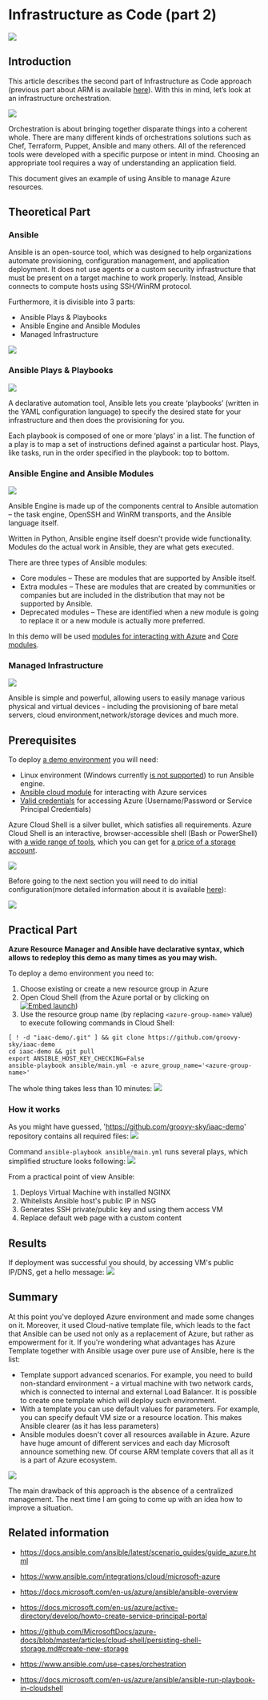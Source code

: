 # Infrastructure as Code (part 2)
![](/images/iac/logo_transparent.png)

## Introduction

This article describes the second part of Infrastructure as Code approach (previous part about ARM is available [here](/iac-00/README.md)). With this in mind, let’s look at an infrastructure orchestration.

![](/images/iac/cloud_journey_01.png)

Orchestration is about bringing together disparate things into a coherent whole. There are many different kinds of orchestrations solutions such as Chef, Terraform, Puppet, Ansible and many others. All of the referenced tools were developed with a specific purpose or intent in mind. Choosing an appropriate tool requires a way of understanding an application field. 

This document gives an example of using Ansible to manage Azure resources. 

## Theoretical Part

### Ansible

Ansible is an open-source tool, which was designed to help organizations automate provisioning, configuration management, and application deployment. It does not use agents or a custom security infrastructure that must be present on a target machine to work properly. Instead, Ansible connects to compute hosts using SSH/WinRM protocol. 

Furthermore, it is divisible into 3 parts:

* Ansible Plays & Playbooks
* Ansible Engine and Ansible Modules
* Managed Infrastructure

![](/images/iac/ansible_main_parts.png)

### Ansible Plays & Playbooks

![](/images/iac/ansible_playbook.png)

A declarative automation tool, Ansible lets you create ‘playbooks’ (written in the YAML configuration language) to specify the desired state for your infrastructure and then does the provisioning for you.

Each playbook is composed of one or more ‘plays’ in a list. The function of a play is to map a set of instructions defined against a particular host. Plays, like tasks, run in the order specified in the playbook: top to bottom.


### Ansible Engine and Ansible Modules

![](/images/iac/ansible_engine.png)

Ansible Engine is made up of the components central to Ansible automation – the task engine, OpenSSH and WinRM transports, and the Ansible language itself. 

Written in Python, Ansible engine itself doesn't provide wide functionality. Modules do the actual work in Ansible, they are what gets executed.

There are three types of Ansible modules:

* Core modules – These are modules that are supported by Ansible itself.
* Extra modules – These are modules that are created by communities or companies but are included in the distribution that may not be supported by Ansible.
* Deprecated modules – These are identified when a new module is going to replace it or a new module is actually more preferred.

In this demo will be used [modules for interacting with Azure](https://docs.ansible.com/ansible/latest/modules/list_of_cloud_modules.html#azure) and [Core modules](https://docs.ansible.com/ansible/latest/modules/core_maintained.html). 

### Managed Infrastructure

![](/images/iac/ansible_infra.png)

Ansible is simple and powerful, allowing users to easily manage various physical and virtual devices - including the provisioning of bare metal servers, cloud environment,network/storage devices and much more.

## Prerequisites

To deploy [a demo environment]() you will need:
* Linux environment (Windows currently [is not supported](https://docs.ansible.com/ansible/latest/user_guide/windows_faq.html#can-ansible-run-on-windows)) to run Ansible engine. 
* [Ansible cloud module](https://docs.ansible.com/ansible/latest/modules/list_of_cloud_modules.html#azure) for interacting with Azure services
* [Valid credentials](https://docs.ansible.com/ansible/latest/scenario_guides/guide_azure.html#authenticating-with-azure) for accessing Azure (Username/Password or Service Principal Credentials)

Azure Cloud Shell is a silver bullet, which satisfies all requirements. Azure Cloud Shell is an interactive, browser-accessible shell (Bash or PowerShell) with [a wide range of tools](https://docs.microsoft.com/en-us/azure/cloud-shell/features#deep-integration-with-open-source-tooling), which you can get for [a price of a storage account](https://docs.microsoft.com/en-us/azure/cloud-shell/overview#pricing).

![](/images/iac/az_cloud_shell.png) 

Before going to the next section you will need to do initial configuration(more detailed information about it is available [here](https://github.com/MicrosoftDocs/azure-docs/blob/master/articles/cloud-shell/persisting-shell-storage.md#create-new-storage)):

![](/images/iac/azure_cli_init.png)

## Practical Part

**Azure Resource Manager and Ansible have declarative syntax, which allows to redeploy this demo as many times as you may wish.**

To deploy a demo environment you need to:
1. Choose existing or create a new resource group in Azure
2. Open Cloud Shell (from the Azure portal or by clicking on [![Embed launch](https://shell.azure.com/images/launchcloudshell.png "Launch Azure Cloud Shell")](https://shell.azure.com))
3. Use the resource group name (by replacing ```<azure-group-name>``` value) to execute following commands in Cloud Shell:

```
[ ! -d "iaac-demo/.git" ] && git clone https://github.com/groovy-sky/iaac-demo
cd iaac-demo && git pull
export ANSIBLE_HOST_KEY_CHECKING=False
ansible-playbook ansible/main.yml -e azure_group_name='<azure-group-name>'
```

The whole thing takes less than 10 minutes:
![](/images/iac/ansible_in_shell.gif)

### How it works

As you might have guessed, 'https://github.com/groovy-sky/iaac-demo' repository contains all required files:
![](/images/iac/iac_repo_info.png)

Command ```ansible-playbook ansible/main.yml``` runs several plays, which simplified structure looks following:
![](/images/iac/ansible_flow.png)

From a practical point of view Ansible:
1. Deploys Virtual Machine with installed NGINX
2. Whitelists Ansible host's public IP in NSG
3. Generates SSH private/public key and using them access VM
4. Replace default web page with a custom content 

## Results
If deployment was successful you should, by accessing VM's public IP/DNS, get a hello message:
![](/images/iac/ansible_results.png)


## Summary
At this point you've deployed Azure environment and made some changes on it. Moreover, it used Cloud-native template file, which leads to the fact that Ansible can be used not only as a replacement of Azure, but rather as empowerment for it. If you're wondering what advantages has Azure Template together with Ansible usage over pure use of Ansible, here is the list:
* Template support advanced scenarios. For example, you need to build non-standard environment - a virtual machine with two network cards, which is connected to internal and external Load Balancer. It is possible to create one template which will deploy such environment.
* With a template you can use default values for parameters. For example, you can specify default VM size or a resource location. This makes Ansible clearer (as it has less parameters) 
* Ansible modules doesn't cover all resources available in Azure. Azure have huge amount of different services and each day Microsoft announce something new. Of course ARM template covers that all as it is a part of Azure ecosystem.

![](/images/iac/ans_and_arm.png)

The main drawback of this approach is the absence of a centralized management. The next time I am going to come up with an idea how to improve a situation.

## Related information

* https://docs.ansible.com/ansible/latest/scenario_guides/guide_azure.html

* https://www.ansible.com/integrations/cloud/microsoft-azure

* https://docs.microsoft.com/en-us/azure/ansible/ansible-overview

* https://docs.microsoft.com/en-us/azure/active-directory/develop/howto-create-service-principal-portal

* https://github.com/MicrosoftDocs/azure-docs/blob/master/articles/cloud-shell/persisting-shell-storage.md#create-new-storage

* https://www.ansible.com/use-cases/orchestration

* https://docs.microsoft.com/en-us/azure/ansible/ansible-run-playbook-in-cloudshell
